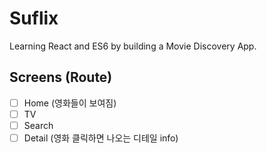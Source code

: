 # Suflix

Learning React and ES6 by building a Movie Discovery App.

## Screens (Route)

- [ ] Home (영화들이 보여짐)
- [ ] TV
- [ ] Search
- [ ] Detail (영화 클릭하면 나오는 디테일 info)
